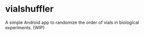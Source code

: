 vialshuffler
============

A simple Android app to randomize the order of vials in biological experiments. (WIP)
